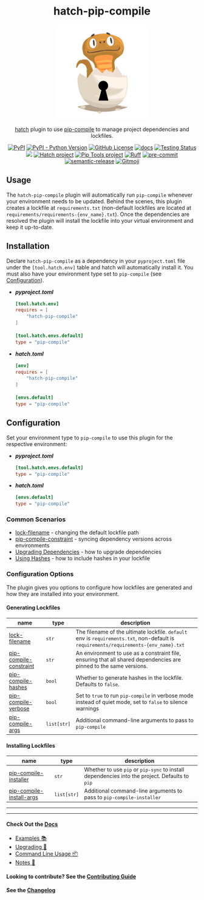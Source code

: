 <h1 align="center">hatch-pip-compile</h1>

<div align="center">
  <a href="https://github.com/juftin/hatch-pip-compile">
    <img src="https://raw.githubusercontent.com/juftin/hatch-pip-compile/main/docs/logo.png" alt="hatch-pip-compile" width="250" />
  </a>
</div>

<p align="center">
<a href="https://github.com/pypa/hatch">hatch</a> plugin to use <a href="https://github.com/jazzband/pip-tools">pip-compile</a> to manage project dependencies and lockfiles.
</p>

<p align="center">
  <a href="https://github.com/juftin/hatch-pip-compile"><img src="https://img.shields.io/pypi/v/hatch-pip-compile?color=blue&label=%F0%9F%94%A8%20hatch-pip-compile" alt="PyPI"></a>
  <a href="https://pypi.python.org/pypi/hatch-pip-compile/"><img src="https://img.shields.io/pypi/pyversions/hatch-pip-compile" alt="PyPI - Python Version"></a>
  <a href="https://github.com/juftin/hatch-pip-compile/blob/main/LICENSE"><img src="https://img.shields.io/github/license/juftin/hatch-pip-compile?color=blue&label=License" alt="GitHub License"></a>
  <a href="https://juftin.github.io/hatch-pip-compile/"><img src="https://img.shields.io/static/v1?message=docs&color=526CFE&logo=Material+for+MkDocs&logoColor=FFFFFF&label=" alt="docs"></a>
  <a href="https://github.com/juftin/hatch-pip-compile/actions/workflows/tests.yaml?query=branch%3Amain"><img src="https://github.com/juftin/hatch-pip-compile/actions/workflows/tests.yaml/badge.svg?branch=main" alt="Testing Status"></a>
  <a href="https://codecov.io/gh/juftin/hatch-pip-compile"><img src="https://codecov.io/gh/juftin/hatch-pip-compile/graph/badge.svg?token=PCGB5QIC8M"/></a>
  <a href="https://github.com/pypa/hatch"><img src="https://img.shields.io/badge/%F0%9F%A5%9A-Hatch-4051b5.svg" alt="Hatch project"></a>
  <a href="https://github.com/jazzband/pip-tools"><img src="https://raw.githubusercontent.com/jazzband/website/main/jazzband/static/img/badge.svg" alt="Pip Tools project"></a>
  <a href="https://github.com/astral-sh/ruff"><img src="https://img.shields.io/endpoint?url=https://raw.githubusercontent.com/astral-sh/ruff/main/assets/badge/v2.json" alt="Ruff"></a>
  <a href="https://github.com/pre-commit/pre-commit"><img src="https://img.shields.io/badge/pre--commit-enabled-lightgreen?logo=pre-commit" alt="pre-commit"></a>
  <a href="https://github.com/semantic-release/semantic-release"><img src="https://img.shields.io/badge/%20%20%F0%9F%93%A6%F0%9F%9A%80-semantic--release-e10079.svg" alt="semantic-release"></a>
  <a href="https://gitmoji.dev"><img src="https://img.shields.io/badge/gitmoji-%20😜%20😍-FFDD67.svg" alt="Gitmoji"></a>
</p>

## Usage

The `hatch-pip-compile` plugin will automatically run `pip-compile` whenever your
environment needs to be updated. Behind the scenes, this plugin creates a lockfile
at `requirements.txt` (non-default lockfiles are located at
`requirements/requirements-{env_name}.txt`). Once the dependencies are resolved
the plugin will install the lockfile into your virtual environment and keep it
up-to-date.

## Installation

Declare `hatch-pip-compile` as a dependency in your `pyproject.toml` file under the
`[tool.hatch.env]` table and hatch will automatically install it. You must also have
your environment type set to `pip-compile` (see [Configuration](#configuration)).

-   **_pyproject.toml_**

    ```toml
    [tool.hatch.env]
    requires = [
        "hatch-pip-compile"
    ]

    [tool.hatch.envs.default]
    type = "pip-compile"
    ```

-   **_hatch.toml_**

    ```toml
    [env]
    requires = [
        "hatch-pip-compile"
    ]

    [envs.default]
    type = "pip-compile"
    ```

## Configuration

Set your environment type to `pip-compile` to use this plugin for the respective environment:

-   **_pyproject.toml_**

    ```toml
    [tool.hatch.envs.default]
    type = "pip-compile"
    ```

-   **_hatch.toml_**

    ```toml
    [envs.default]
    type = "pip-compile"
    ```

### Common Scenarios

-   [lock-filename](docs/examples.md#lock-filename) - changing the default lockfile path
-   [pip-compile-constraint](docs/examples.md#pip-compile-constraint) - syncing dependency versions across environments
-   [Upgrading Dependencies](docs/examples.md#upgrading-dependencies) - how to upgrade dependencies
-   [Using Hashes](docs/examples.md#pip-compile-hashes) - how to include hashes in your lockfile

### Configuration Options

The plugin gives you options to configure how lockfiles are generated and how they are installed
into your environment.

#### Generating Lockfiles

| name                                                              | type        | description                                                                                                                           |
| ----------------------------------------------------------------- | ----------- | ------------------------------------------------------------------------------------------------------------------------------------- |
| [lock-filename](docs/examples.md#lock-filename)                   | `str`       | The filename of the ultimate lockfile. `default` env is `requirements.txt`, non-default is `requirements/requirements-{env_name}.txt` |
| [pip-compile-constraint](docs/examples.md#pip-compile-constraint) | `str`       | An environment to use as a constraint file, ensuring that all shared dependencies are pinned to the same versions.                    |
| [pip-compile-hashes](docs/examples.md#pip-compile-hashes)         | `bool`      | Whether to generate hashes in the lockfile. Defaults to `false`.                                                                      |
| [pip-compile-verbose](docs/examples.md#pip-compile-verbose)       | `bool`      | Set to `true` to run `pip-compile` in verbose mode instead of quiet mode, set to `false` to silence warnings                          |
| [pip-compile-args](docs/examples.md#pip-compile-args)             | `list[str]` | Additional command-line arguments to pass to `pip-compile`                                                                            |

#### Installing Lockfiles

| name                                                                  | type        | description                                                                                    |
| --------------------------------------------------------------------- | ----------- | ---------------------------------------------------------------------------------------------- |
| [pip-compile-installer](docs/examples.md#pip-compile-installer)       | `str`       | Whether to use `pip` or `pip-sync` to install dependencies into the project. Defaults to `pip` |
| [pip-compile-install-args](docs/examples.md#pip-compile-install-args) | `list[str]` | Additional command-line arguments to pass to `pip-compile-installer`                           |

<!--skip-->

---

---

#### Check Out the [Docs]

-   [Examples 📚](docs/examples.md)
-   [Upgrading 🚀](docs/upgrading.md)
-   [Command Line Usage 📦](docs/cli_usage.md)
-   [Notes 📝](docs/notes.md)

#### Looking to contribute? See the [Contributing Guide]

#### See the [Changelog]

<!--skip-->

[Docs]: https://juftin.github.io/hatch-pip-compile/
[Contributing Guide]: https://juftin.github.io/hatch-pip-compile/contributing
[Changelog]: https://github.com/juftin/hatch-pip-compile/releases
